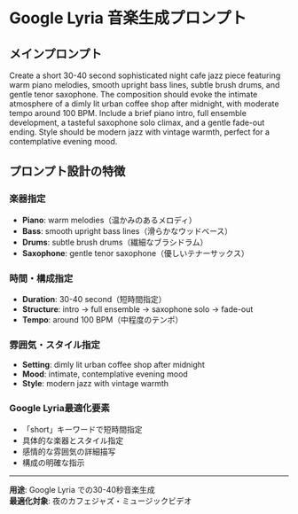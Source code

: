 # Google Lyria 音楽生成プロンプト

## メインプロンプト
Create a short 30-40 second sophisticated night cafe jazz piece featuring warm piano melodies, smooth upright bass lines, subtle brush drums, and gentle tenor saxophone. The composition should evoke the intimate atmosphere of a dimly lit urban coffee shop after midnight, with moderate tempo around 100 BPM. Include a brief piano intro, full ensemble development, a tasteful saxophone solo climax, and a gentle fade-out ending. Style should be modern jazz with vintage warmth, perfect for a contemplative evening mood.

## プロンプト設計の特徴

### 楽器指定
- **Piano**: warm melodies（温かみのあるメロディ）
- **Bass**: smooth upright bass lines（滑らかなウッドベース）
- **Drums**: subtle brush drums（繊細なブラシドラム）
- **Saxophone**: gentle tenor saxophone（優しいテナーサックス）

### 時間・構成指定
- **Duration**: 30-40 second（短時間指定）
- **Structure**: intro → full ensemble → saxophone solo → fade-out
- **Tempo**: around 100 BPM（中程度のテンポ）

### 雰囲気・スタイル指定
- **Setting**: dimly lit urban coffee shop after midnight
- **Mood**: intimate, contemplative evening mood
- **Style**: modern jazz with vintage warmth

### Google Lyria最適化要素
- 「short」キーワードで短時間指定
- 具体的な楽器とスタイル指定
- 感情的な雰囲気の詳細描写
- 構成の明確な指示

---
**用途**: Google Lyria での30-40秒音楽生成  
**最適化対象**: 夜のカフェジャズ・ミュージックビデオ